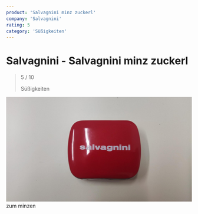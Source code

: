 ```yaml
---
product: 'Salvagnini minz zuckerl'
company: 'Salvagnini'
rating: 5
category: 'Süßigkeiten'
---
```


# Salvagnini - Salvagnini minz zuckerl
>
> 5 / 10
>
> Süßigkeiten

![Salvagnini minz zuckerl](./assets/salvagnini-salvagnini-minz-zuckerl-f10345f8-1d20-4542-9543-ffea64e757b8.jpg)
zum minzen
